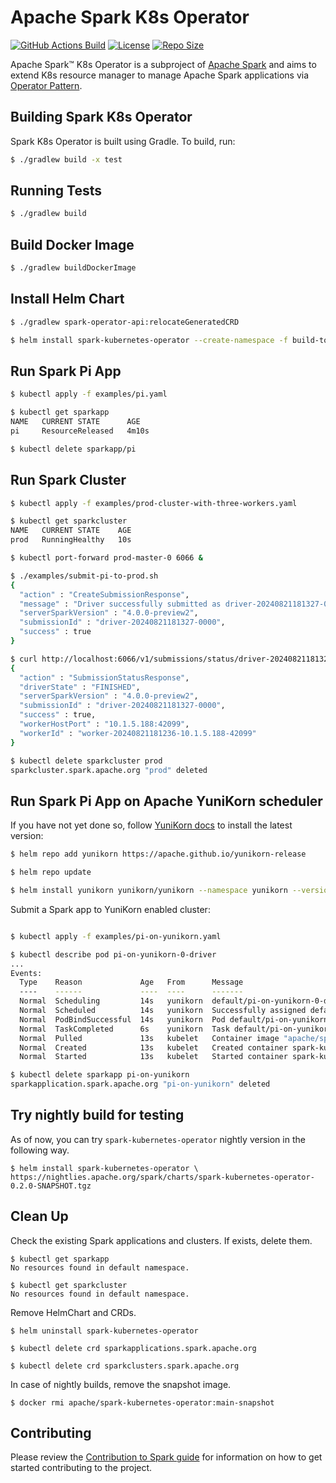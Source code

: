 # Apache Spark K8s Operator

[![GitHub Actions Build](https://github.com/apache/spark-kubernetes-operator/actions/workflows/build_and_test.yml/badge.svg)](https://github.com/apache/spark-kubernetes-operator/actions/workflows/build_and_test.yml)
[![License](https://img.shields.io/badge/License-Apache%202.0-blue.svg)](https://opensource.org/licenses/Apache-2.0)
[![Repo Size](https://img.shields.io/github/repo-size/apache/spark-kubernetes-operator)](https://img.shields.io/github/repo-size/apache/spark-kubernetes-operator)

Apache Spark™ K8s Operator is a subproject of [Apache Spark](https://spark.apache.org/) and
aims to extend K8s resource manager to manage Apache Spark applications via
[Operator Pattern](https://kubernetes.io/docs/concepts/extend-kubernetes/operator/).

## Building Spark K8s Operator

Spark K8s Operator is built using Gradle.
To build, run:

```bash
$ ./gradlew build -x test
```

## Running Tests

```bash
$ ./gradlew build
```

## Build Docker Image

```bash
$ ./gradlew buildDockerImage
```

## Install Helm Chart

```bash
$ ./gradlew spark-operator-api:relocateGeneratedCRD

$ helm install spark-kubernetes-operator --create-namespace -f build-tools/helm/spark-kubernetes-operator/values.yaml build-tools/helm/spark-kubernetes-operator/
```

## Run Spark Pi App

```bash
$ kubectl apply -f examples/pi.yaml

$ kubectl get sparkapp
NAME   CURRENT STATE      AGE
pi     ResourceReleased   4m10s

$ kubectl delete sparkapp/pi
```

## Run Spark Cluster

```bash
$ kubectl apply -f examples/prod-cluster-with-three-workers.yaml

$ kubectl get sparkcluster
NAME   CURRENT STATE    AGE
prod   RunningHealthy   10s

$ kubectl port-forward prod-master-0 6066 &

$ ./examples/submit-pi-to-prod.sh
{
  "action" : "CreateSubmissionResponse",
  "message" : "Driver successfully submitted as driver-20240821181327-0000",
  "serverSparkVersion" : "4.0.0-preview2",
  "submissionId" : "driver-20240821181327-0000",
  "success" : true
}

$ curl http://localhost:6066/v1/submissions/status/driver-20240821181327-0000/
{
  "action" : "SubmissionStatusResponse",
  "driverState" : "FINISHED",
  "serverSparkVersion" : "4.0.0-preview2",
  "submissionId" : "driver-20240821181327-0000",
  "success" : true,
  "workerHostPort" : "10.1.5.188:42099",
  "workerId" : "worker-20240821181236-10.1.5.188-42099"
}

$ kubectl delete sparkcluster prod
sparkcluster.spark.apache.org "prod" deleted
```

## Run Spark Pi App on Apache YuniKorn scheduler

If you have not yet done so, follow [YuniKorn docs](https://yunikorn.apache.org/docs/#install) to install the latest version: 

```bash
$ helm repo add yunikorn https://apache.github.io/yunikorn-release

$ helm repo update

$ helm install yunikorn yunikorn/yunikorn --namespace yunikorn --version 1.6.3 --create-namespace --set embedAdmissionController=false
```

Submit a Spark app to YuniKorn enabled cluster:

```bash

$ kubectl apply -f examples/pi-on-yunikorn.yaml

$ kubectl describe pod pi-on-yunikorn-0-driver
...
Events:
  Type    Reason             Age   From      Message
  ----    ------             ----  ----      -------
  Normal  Scheduling         14s   yunikorn  default/pi-on-yunikorn-0-driver is queued and waiting for allocation
  Normal  Scheduled          14s   yunikorn  Successfully assigned default/pi-on-yunikorn-0-driver to node docker-desktop
  Normal  PodBindSuccessful  14s   yunikorn  Pod default/pi-on-yunikorn-0-driver is successfully bound to node docker-desktop
  Normal  TaskCompleted      6s    yunikorn  Task default/pi-on-yunikorn-0-driver is completed
  Normal  Pulled             13s   kubelet   Container image "apache/spark:4.0.0-preview2" already present on machine
  Normal  Created            13s   kubelet   Created container spark-kubernetes-driver
  Normal  Started            13s   kubelet   Started container spark-kubernetes-driver

$ kubectl delete sparkapp pi-on-yunikorn
sparkapplication.spark.apache.org "pi-on-yunikorn" deleted
```

## Try nightly build for testing

As of now, you can try `spark-kubernetes-operator` nightly version in the following way.

```
$ helm install spark-kubernetes-operator \
https://nightlies.apache.org/spark/charts/spark-kubernetes-operator-0.2.0-SNAPSHOT.tgz
```

## Clean Up

Check the existing Spark applications and clusters. If exists, delete them.

```
$ kubectl get sparkapp
No resources found in default namespace.

$ kubectl get sparkcluster
No resources found in default namespace.
```

Remove HelmChart and CRDs.

```
$ helm uninstall spark-kubernetes-operator

$ kubectl delete crd sparkapplications.spark.apache.org

$ kubectl delete crd sparkclusters.spark.apache.org
```

In case of nightly builds, remove the snapshot image.
```
$ docker rmi apache/spark-kubernetes-operator:main-snapshot
```

## Contributing

Please review the [Contribution to Spark guide](https://spark.apache.org/contributing.html)
for information on how to get started contributing to the project.
